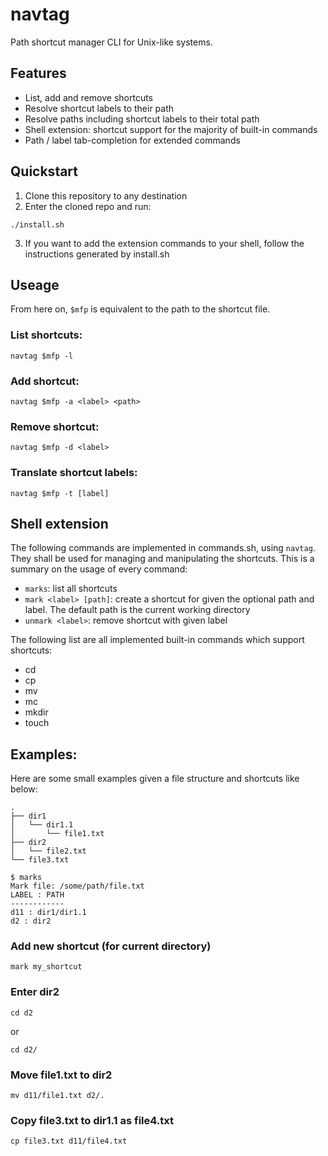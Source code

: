 # navtag
Path shortcut manager CLI for Unix-like systems.

## Features
- List, add and remove shortcuts
- Resolve shortcut labels to their path
- Resolve paths including shortcut labels to their total path
- Shell extension: shortcut support for the majority of built-in commands
- Path / label tab-completion for extended commands

## Quickstart
1. Clone this repository to any destination
2. Enter the cloned repo and run:
```shell
./install.sh
```
3. If you want to add the extension commands to your shell, follow the instructions generated by install.sh
## Useage
From here on, `$mfp` is equivalent to the path to the shortcut file.
### List shortcuts:
```shell
navtag $mfp -l
```
### Add shortcut:
```shell
navtag $mfp -a <label> <path>
```
### Remove shortcut:
```shell
navtag $mfp -d <label>
```
### Translate shortcut labels:
```shell
navtag $mfp -t [label]
```
## Shell extension
The following commands are implemented in commands.sh, using `navtag`.
They shall be used for managing and manipulating the shortcuts.
This is a summary on the usage of every command:
- `marks`: list all shortcuts
- `mark <label> [path]`: create a shortcut for given the optional path and label. The default path is the current working directory
- `unmark <label>`: remove shortcut with given label

The following list are all implemented built-in commands which support shortcuts:
- cd
- cp
- mv
- mc
- mkdir
- touch

## Examples:
Here are some small examples given a file structure and shortcuts like below:
```shell
.
├── dir1
│   └── dir1.1
│       └── file1.txt
├── dir2
│   └── file2.txt
└── file3.txt
```
```shell
$ marks
Mark file: /some/path/file.txt
LABEL : PATH
------------
d11 : dir1/dir1.1
d2 : dir2
```
### Add new shortcut (for current directory)
```shell
mark my_shortcut
```
### Enter dir2
```shell
cd d2
```
or
```shell
cd d2/
```
### Move file1.txt to dir2
```shell
mv d11/file1.txt d2/.
```
### Copy file3.txt to dir1.1 as file4.txt
```shell
cp file3.txt d11/file4.txt
```
